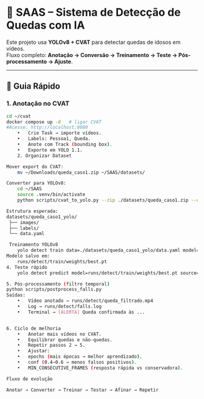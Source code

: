 # 🧠 SAAS – Sistema de Detecção de Quedas com IA

Este projeto usa **YOLOv8 + CVAT** para detectar quedas de idosos em vídeos.  
Fluxo completo: **Anotação → Conversão → Treinamento → Teste → Pós-processamento → Ajuste**.

---

## 🚀 Guia Rápido

### 1. Anotação no CVAT
```bash
cd ~/cvat
docker compose up -d   # ligar CVAT
#Acesse: http://localhost:8080
	•	Crie Task → importe vídeos.
	•	Labels: Pessoa1, Queda.
	•	Anote com Track (bounding box).
	•	Exporte em YOLO 1.1.
    2. Organizar Dataset

Mover export do CVAT:
    mv ~/Downloads/queda_caso1.zip ~/SAAS/datasets/

Converter para YOLOv8:
    cd ~/SAAS
    source .venv/bin/activate
    python scripts/cvat_to_yolo.py --zip ./datasets/queda_caso1.zip --out ./datasets/queda_caso1_yolo

Estrutura esperada:
datasets/queda_caso1_yolo/
 ├── images/
 ├── labels/
 └── data.yaml

 Treinamento YOLOv8
    yolo detect train data=./datasets/queda_caso1_yolo/data.yaml model=yolov8n.pt epochs=50 imgsz=640
Modelo salvo em:
    runs/detect/train/weights/best.pt
4. Teste rápido
    yolo detect predict model=runs/detect/train/weights/best.pt source=./data/seu_video.mp4 conf=0.5

5. Pós-processamento (filtro temporal)
python scripts/postprocess_falls.py
Saídas:
	•	Vídeo anotado → runs/detect/queda_filtrado.mp4
	•	Log → runs/detect/falls.log
	•	Terminal → [ALERTA] Queda confirmada às ...


6. Ciclo de melhoria
	•	Anotar mais vídeos no CVAT.
	•	Equilibrar quedas e não-quedas.
	•	Repetir passos 2 → 5.
	•	Ajustar:
	•	epochs (mais épocas → melhor aprendizado).
	•	conf (0.4–0.6 → menos falsos positivos).
	•	MIN_CONSECUTIVE_FRAMES (resposta rápida vs conservadora).

Fluxo de evolução

Anotar → Converter → Treinar → Testar → Afinar → Repetir